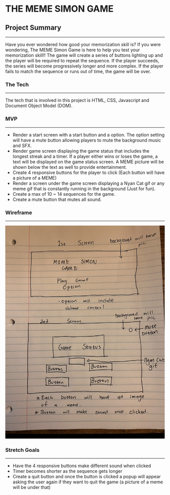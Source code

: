 # THE MEME SIMON GAME
## Project Summary
---
Have you ever wondered how good your memorization skill is? If you were wondering, The MEME Simon Game is here to help you test your memorization skill!! The game will create a series of buttons lighting up and the player will be required to repeat the sequence. If the player succeeds, the series will become progressively longer and more complex. If the player fails to match the sequence or runs out of time, the game will be over.

### The Tech 
---
The tech that is involved in this project is HTML, CSS, Javascript and Document Object Model (DOM).

### MVP
---
- Render a start screen with a start button and a option. The option setting will have a mute button allowing players to mute the background music and SFX.
- Render game screen displaying the game status that includes the longest streak and a timer. If a player either wins or loses the game, a text will be displayed on the game status screen. A MEME picture will be shown below the text as well to provide entertainment.
- Create 4 responsive buttons for the player to click (Each button will have a picture of a MEME)
- Render a screen under the game screen displaying a Nyan Cat gif or any meme gif that is constantly running in the background (Just for fun).
- Create a max of 10 ~ 14 sequences for the game.
- Create a mute button that mutes all sound.

### Wireframe
---
![wireframe](./images/IMG_0941.jpg)


### Stretch Goals
---
- Have the 4 responsive buttons make different sound when clicked
- Timer becomes shorter as the sequence gets longer 
- Create a quit button and once the button is clicked a popup will appear asking the user again if they want to quit the game (a picture of a meme will be under that)
